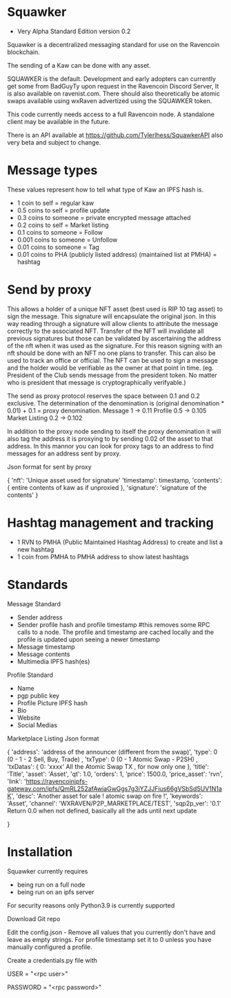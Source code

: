 # Squawker 
- Very Alpha Standard Edition version 0.2

 Squawker is a decentralized messaging standard for use on the Ravencoin blockchain. 

 The sending of a Kaw can be done with any asset. 

 SQUAWKER is the default. Development and early adopters can currently get some from BadGuyTy upon request in the Ravencoin Discord Server, It is also available on ravenist.com. There should also theoretically be atomic swaps available using wxRaven advertized using the SQUAWKER token.

 This code currently needs access to a full Ravencoin node. A standalone client may be available in the future.
 
 There is an API available at https://github.com/Tylerlhess/SquawkerAPI also very beta and subject to change.


# Message types
These values represent how to tell what type of Kaw an IPFS hash is.

- 1 coin to self = regular kaw
- 0.5 coins to self = profile update
- 0.3 coins to someone = private encrypted message attached
- 0.2 coins to self = Market listing
- 0.1 coins to someone = Follow
- 0.001 coins to someone = Unfollow
- 0.01 coins to someone = Tag
- 0.01 coins to PHA (publicly listed address) (maintained list at PMHA) = hashtag

# Send by proxy
This allows a holder of a unique NFT asset (best used is RIP 10 tag asset) to sign the message. This signature will encapsulate the original json. In this way reading through a signature will allow clients to attribute the message correctly to the associated NFT. Transfer of the NFT will invalidate all previous signatures but those can be validated by ascertaining the address of the nft when it was used as the signature. For this reason signing with an nft should be done with an NFT no one plans to transfer. This can also be used to track an office or official. The NFT can be used to sign a message and the holder would be verifiable as the owner at that point in time. (eg. President of the Club sends message from the president token. No matter who is president that message is cryptographically  verifyable.)

The send as proxy protocol reserves the space between 0.1 and 0.2 exclusive.
The determination of the denomination is (original denomination * 0.01) + 0.1 = proxy denomination.
Message 1 -> 0.11
Profile 0.5 -> 0.105
Market Listing 0.2 -> 0.102

In addition to the proxy node sending to itself the proxy denomination it will also tag the address it is proxying to by sending 0.02 of the asset to that address.
In this mannor you can look for proxy tags to an address to find messages for an address sent by proxy.

Json format for sent by proxy

{
  'nft': 'Unique asset used for signature'
  'timestamp': timestamp,
  'contents': { entire contents of kaw as if unproxied },
  'signature': 'signature of the contents'
}


# Hashtag management and tracking
- 1 RVN to PMHA (Public Maintained Hashtag Address) to create and list a new hashtag
- 1 coin from PMHA to PMHA address to show latest hashtags
    
# Standards
Message Standard

- Sender address
- Sender profile hash and profile timestamp #this removes some RPC calls to a node. 
The profile and timestamp are cached locally and the profile is updated upon seeing a newer timestamp
- Message timestamp
- Message contents
- Multimedia IPFS hash(es)

Profile Standard
- Name
- pgp public key
- Profile Picture IPFS hash
- Bio
- Website
- Social Medias

Marketplace Listing
Json format 

{
    'address': 'address of the announcer (different from the swap)',
    'type': 0 (0 - 1 - 2  Sell, Buy, Trade) ,
    'txType':  0 (0 - 1   Atomic Swap - P2SH) ,
    'txDatas': {
        0: 'xxxx'  All the Atomic Swap TX , for now only one
    },
    'title': 'Title',
    'asset': 'Asset',
    'qt': 1.0,
    'orders': 1,
    'price': 1500.0,
    'price_asset': 'rvn',
    'link': 'https://ravencoinipfs-gateway.com/ipfs/QmRL252afAwiaGwGgs7g3iYZJJFius66gVSbSd5UV1N1aK',
    'desc': 'Another asset for sale ! atomic swap on fire !',
    'keywords': 'Asset',
    'channel': 'WXRAVEN/P2P_MARKETPLACE/TEST',
    'sqp2p_ver': '0.1'   Return 0.0 when not defined, basically all the ads until next update

}

# Installation
Squawker currently requires
- being run on a full node 
- being run on an ipfs server

For security reasons only Python3.9 is currently supported

Download Git repo

Edit the config.json - Remove all values that you currently don't have and leave as empty strings. For profile timestamp set it to 0 unless you have manually configured a profile.

Create a credentials.py file with 

USER = "\<rpc user>" 

PASSWORD = "\<rpc password>"
